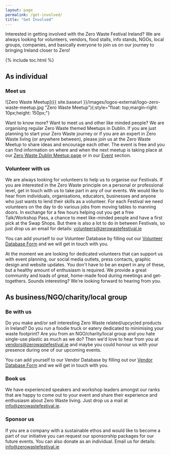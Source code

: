 ```yaml
---
layout: page
permalink: /get-involved/
title: "Get Involved"
---
```


Interested in getting involved with the Zero Waste Festival Ireland?  We are always looking for volunteers, vendors, food stalls, info stands, NGOs, local groups, companies, and basically everyone to join us on our journey to bringing Ireland closer to Zero!

{% include toc.html %}

## As individual

### Meet us

![Zero Waste Meetup]({{ site.baseurl }}/images/logos-external/logo-zero-waste-meetup.jpg "Zero Waste Meetup"){:style="float: top;margin-right: 10px;height: 150px;"}

Want to know more? Want to meet us and other like minded people? We are organising regular Zero Waste themed Meetups in Dublin. If you are just planning to start your Zero Waste journey or if you are an expert in Zero Waste living (or anywhere between), please join us at the Zero Waste Meetup to share ideas and encourage each other. The event is free and you can find information on where and when the next meetup is taking place at our [Zero Waste Dublin Meetup page](https://www.meetup.com/Zero-waste-meetup-ireland/) or in our [Event](/events) section.

### Volunteer with us

We are always looking for volunteers to help us to organise our Festivals. If you are interested in the Zero Waste principle on a personal or professional level, get in touch with us to take part in any of our events. We would like to hear from individuals, organisations, educators, businesses and anyone who just wants to lend their skills as a volunteer. For each Festival we need volunteers on the day to do various jobs from moving tables to manning doors. In exchange for a few hours helping out you get a free Talk/Workshop Pass, a chance to meet like-minded people and have a first pick at the Swap Shops. But there is also a lot to do in between Festivals, so just drop us an email for details: [volunteers@zerowastefestival.ie](mailto:volunteers@zerowastefestival.ie)

You can add yourself to our Volunteer Database by filling out our [Volunteer Database Form](/forms) and we will get in touch with you.

At the moment we are looking for dedicated volunteers that can support us with event planning, our social media outlets, press contacts, graphic design and website updates. You don't have to be an expert in any of these, but a healthy amount of enthusiasm is required. We provide a great community and loads of great, home-made food during meetings and get-togethers. Sounds interesting? We're looking forward to hearing from you.

<!--
## Support us

The Zero Waste Festival is a nonprofit festival run solely by volunteers. However, to bring the festival and workshops to attractive locations close to you, we have to rent premises, arrange for insurance, pay for our website hosting, and reimburse our speakers and workshop leaders. 

If you would like to support the Zero Waste Festival and help us grow, then consider showing us your love with a small donation below. We promise to give a big thank you shout out to all the lovely people helping us out here on our website and social media. 

<div>
  <form action="https://zerowastefestival.foxycart.com/cart" method="post" accept-charset="utf-8">  
    <input type="hidden" name="name" value="Support the Zero Waste Festival" />
    <input type="hidden" name="code" value="donation" />
	<label class="label_left">Please tell us your name if you would like a shout out on our website and social media:</label>
	<input type="text" name="Name" style="width: 200px;"><br>	
	<label class="label_left">Please enter the amount in EUR below:</label>
    <input type="number" name="price" style="width: 100px;" pattern= "[0-9]" value="25" min="1" required/><br>
  <input type="submit" value="Support the Zero Waste Festival" class="submit" />
  </form>
</div>

<p data-fc-id="minicart" style="display:none;">
	<a href="https://zerowastefestival.foxycart.com/cart?cart=view">
	    View order summary:<br>
		<span data-fc-id="minicart-quantity">0</span>
		<span data-fc-id="minicart-singular"> item </span>
		<span data-fc-id="minicart-plural"> items </span>
		in cart. Total cost: EUR
		<span data-fc-id="minicart-order-total">0</span>
	</a>
</p>
-->


## As business/NGO/charity/local group

### Be with us

Do you make and/or sell interesting Zero Waste related/upcycled products in Ireland? Do you run a foodie truck or eatery dedicated to minimising your waste footprint? Are you from an NGO/charity/local group and you hate single-use plastic as much as we do? Then we'd love to hear from you at [vendors@zerowastefestival.ie](mailto:vendors@zerowastefestival.ie) and maybe you could honour us with your presence during one of our upcoming events.

You can add yourself to our Vendor Database by filling out our [Vendor Database Form](/forms) and we will get in touch with you.

### Book us

We have experienced speakers and workshop leaders amongst our ranks that are happy to come out to your event and share their experience and enthusiasm about Zero Waste living. Just drop us a mail at [info@zerowastefestival.ie](mailto:info@zerowastefestival.ie).

### Sponsor us

If you are a company with a sustainable ethos and would like to become a part of our initiative you can request our sponsorship packages for our future events. You can also donate as an individual. Email us for details: [info@zerowastefestival.ie](mailto:info@zerowastefestival.ie)
